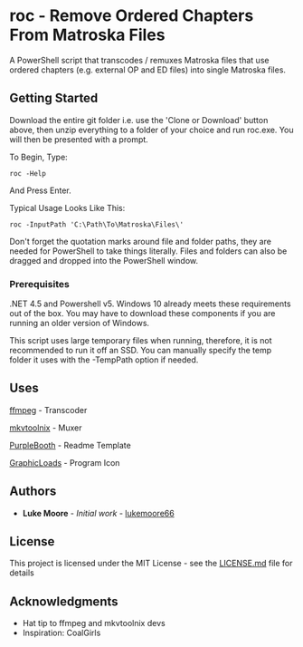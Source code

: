 # roc - Remove Ordered Chapters From Matroska Files

A PowerShell script that transcodes / remuxes Matroska files that use ordered chapters (e.g. external OP and ED files) into single Matroska files.

## Getting Started

Download the entire git folder i.e. use the 'Clone or Download' button above, then unzip everything to a folder of your choice and run roc.exe. You will then be presented with a prompt.

To Begin, Type:

```
roc -Help
```
And Press Enter.


Typical Usage Looks Like This:
```
roc -InputPath 'C:\Path\To\Matroska\Files\'
```

Don't forget the quotation marks around file and folder paths, they are needed for PowerShell to take things literally. Files and folders can also be dragged and dropped into the PowerShell window.

### Prerequisites

.NET 4.5 and Powershell v5. Windows 10 already meets these requirements out of the box. You may have to download these components if you are running an older version of Windows.

This script uses large temporary files when running, therefore, it is not recommended to run it off an SSD. You can manually specify the temp folder it uses with the -TempPath option if needed.

## Uses
[ffmpeg](https://www.ffmpeg.org/) - Transcoder

[mkvtoolnix](https://mkvtoolnix.download/index.html) - Muxer

[PurpleBooth](https://github.com/PurpleBooth) - Readme Template

[GraphicLoads](http://graphicloads.com/) - Program Icon

## Authors

* **Luke Moore** - *Initial work* - [lukemoore66](https://github.com/lukemoore66)

## License

This project is licensed under the MIT License - see the [LICENSE.md](/res/LICENSE.md) file for details

## Acknowledgments

* Hat tip to ffmpeg and mkvtoolnix devs
* Inspiration: CoalGirls

